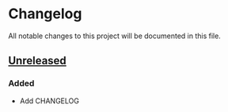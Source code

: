 # Changelog

All notable changes to this project will be documented in this file.

## [Unreleased]

### Added

- Add CHANGELOG

[Unreleased]: https://github.com/AdrienEtienne/scriptor/compare/6fcb87...HEAD